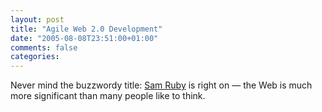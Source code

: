 ```yaml
---
layout: post
title: "Agile Web 2.0 Development"
date: "2005-08-08T23:51:00+01:00"
comments: false
categories: 
---
```


<p>Never mind the buzzwordy title: <a href="http://www.intertwingly.net/blog/2005/08/08/Agile-Web-2-0-Development">Sam Ruby</a> is right on &#8212; the Web is much more significant than many people like to think.</p>


